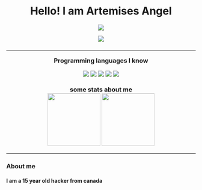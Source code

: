 <div align="center">
<h1>
Hello! I am Artemises Angel
</h1>
  
![](https://media.tenor.com/3bTxZ4HdrysAAAAC/pixels-neon.gif)
  
![](https://komarev.com/ghpvc/?username=ArtemisesAngel&style=flat-square&color=grey)
<h3>

---
  
Programming languages I know

<img src="https://img.shields.io/badge/Python-3776AB?style=for-the-badge&logo=python&logoColor=white">
<img src="https://img.shields.io/badge/C-3776AB?style=for-the-badge&logoColor=white">
<img src="https://img.shields.io/badge/C++-3776AB?style=for-the-badge&logo=cpp&logoColor=white">
<img src="https://img.shields.io/badge/NASM-3776AB?style=for-the-badge&logo=nasm&logoColor=white">
<img src="https://img.shields.io/badge/Bash-3776AB?style=for-the-badge&logo=bash&logoColor=white">
</br></br>
some stats about me
</br>
<img src="https://github-readme-stats.vercel.app/api/?username=ArtemisesAngel&theme=radical" height="140">
<img src="https://github-readme-stats.vercel.app/api/top-langs/?username=ArtemisesAngel&layout=compact&theme=radical" height="140">
</div>

---

<h3>
  About me
  <h4>
  I am a 15 year old hacker from canada
  </h4>
</h3>
